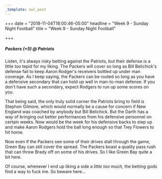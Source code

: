 ```yaml
---
_template: owl_post
---
```


+++
date = "2018-11-04T18:00:46-05:00"
headline = "Week 9 - Sunday Night Football"
title = "Week 9 - Sunday Night Football"

+++
##### _Packers (+5)_ @ Patriots

Listen, it's always risky betting against the Patriots, but their defense is a little too tepid for my liking. The Packers will cover so long as Bill Belichick's defense fail to keep Aaron Rodger's receivers bottled up under man coverage. As I keep saying, the Packers can be routed so long as you have a defensive secondary that can hold up well in man-to-man defense. If you don't have such a secondary, expect Rodgers to run up some scores on you.

That being said, the only truly solid corner the Patriots bring to field is Stephon Gilmore, which would normally be a cause for concern if New England was coached by anybody but Bill Belichick. But the Darth has a way of bringing out better performances from his defensive personnel on certain weeks. Now would be the week for his defensive backs to step up and make Aaron Rodgers hold the ball long enough so that Trey Flowers to hit home.

Now even if the Packers see some of their drives stall through the game, Green Bay can still cover the spread. The Packers boast a quality pass rush that can throw Brady off on some of his drives. So I like Green Bay quite a bit here.

Of course, whenever I end up liking a side a _little too much,_ the betting gods find a way to fuck me. So beware here...
